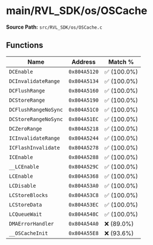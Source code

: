 # main/RVL_SDK/os/OSCache

**Source Path:** `src/RVL_SDK/os/OSCache.c`

## Functions

| Name | Address | Match % |
|------|---------|---------|
| `DCEnable` | `0x804A5120` | :white_check_mark: (100.0%) |
| `DCInvalidateRange` | `0x804A5134` | :white_check_mark: (100.0%) |
| `DCFlushRange` | `0x804A5160` | :white_check_mark: (100.0%) |
| `DCStoreRange` | `0x804A5190` | :white_check_mark: (100.0%) |
| `DCFlushRangeNoSync` | `0x804A51C0` | :white_check_mark: (100.0%) |
| `DCStoreRangeNoSync` | `0x804A51EC` | :white_check_mark: (100.0%) |
| `DCZeroRange` | `0x804A5218` | :white_check_mark: (100.0%) |
| `ICInvalidateRange` | `0x804A5244` | :white_check_mark: (100.0%) |
| `ICFlashInvalidate` | `0x804A5278` | :white_check_mark: (100.0%) |
| `ICEnable` | `0x804A5288` | :white_check_mark: (100.0%) |
| `__LCEnable` | `0x804A529C` | :white_check_mark: (100.0%) |
| `LCEnable` | `0x804A5368` | :white_check_mark: (100.0%) |
| `LCDisable` | `0x804A53A0` | :white_check_mark: (100.0%) |
| `LCStoreBlocks` | `0x804A53C8` | :white_check_mark: (100.0%) |
| `LCStoreData` | `0x804A53EC` | :white_check_mark: (100.0%) |
| `LCQueueWait` | `0x804A548C` | :white_check_mark: (100.0%) |
| `DMAErrorHandler` | `0x804A54A0` | :x: (89.0%) |
| `__OSCacheInit` | `0x804A55E8` | :x: (93.6%) |